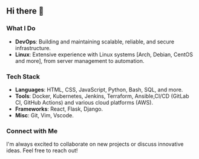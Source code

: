 ## Hi there 👋

### What I Do
- **DevOps**: Building and maintaining scalable, reliable, and secure infrastructure.
- **Linux**: Extensive experience with Linux systems [Arch, Debian, CentOS and more], from server management to automation.

### Tech Stack
- **Languages**: HTML, CSS, JavaScript, Python, Bash, SQL, and more.
- **Tools**: Docker, Kubernetes, Jenkins, Terraform, Ansible,CI/CD (GitLab CI, GitHub Actions) and various cloud platforms (AWS).
- **Frameworks**: React, Flask, Django.
- **Misc**: Git, Vim, Vscode.


### Connect with Me
I'm always excited to collaborate on new projects or discuss innovative ideas. Feel free to reach out!
